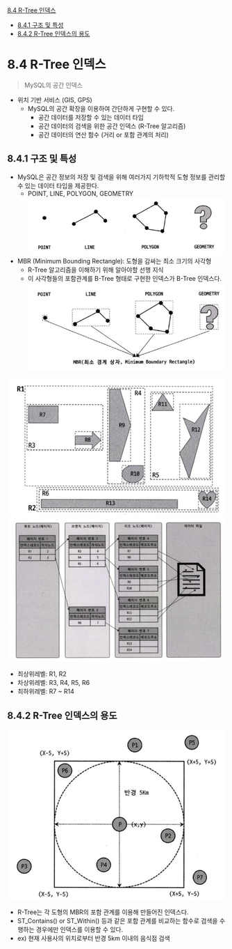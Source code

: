 [8.4 R-Tree 인덱스](#84-r-tree-인덱스)
- [8.4.1 구조 및 특성](#841-구조-및-특성)
- [8.4.2 R-Tree 인덱스의 용도](#842-r-tree-인덱스의-용도)

# 8.4 R-Tree 인덱스
> MySQL의 공간 인덱스
- 위치 기반 서비스 (GIS, GPS)
    - MySQL의 공간 확장을 이용하여 간단하게 구현할 수 있다.
        - 공간 데이터를 저장할 수 있는 데이터 타입
        - 공간 데이터의 검색을 위한 공간 인덱스 (R-Tree 알고리즘)
        - 공간 데이터의 연산 함수 (거리 or 포함 관계의 처리)

## 8.4.1 구조 및 특성
- MySQL은 공간 정보의 저장 및 검색을 위해 여러가지 기하학적 도형 정보를 관리할 수 있는 데이터 타입을 제공한다.
    - POINT, LINE, POLYGON, GEOMETRY
    ![img](./img/8.19%20GEOMETRY%20%EB%8D%B0%EC%9D%B4%ED%84%B0%20%ED%83%80%EC%9E%85.png)
- MBR (Minimum Bounding Rectangle): 도형을 감싸는 최소 크기의 사각형
    - R-Tree 알고리즘을 이해하기 위해 알아야할 선행 지식
    - 이 사각형들의 포함관계를 B-Tree 형태로 구현한 인덱스가 B-Tree 인덱스다.
    ![img](./img/8.20%20%EC%B5%9C%EC%86%8C%20%EA%B2%BD%EA%B3%84%20%EC%83%81%EC%9E%90%20(MBR).png)

![img](./img/8.22%20%EA%B3%B5%EA%B0%84%20%EB%8D%B0%EC%9D%B4%ED%84%B0%EC%9D%98%20MBR.png)
![img](./img/8.23%20%EA%B3%B5%EA%B0%84%20%EC%9D%B8%EB%8D%B1%EC%8A%A4%20%EA%B5%AC%EC%A1%B0.png)
- 최상위레벨: R1, R2
- 차상위레벨: R3, R4, R5, R6
- 최하위레벨: R7 ~ R14

## 8.4.2 R-Tree 인덱스의 용도
![img](./img/8.24%20%ED%8A%B9%EC%A0%95%20%EC%A7%80%EC%A0%90%EC%9D%84%20%EA%B8%B0%EC%A4%80%EC%9C%BC%EB%A1%9C%20%EC%82%AC%EA%B0%81%20%EB%B0%95%EC%8A%A4%20%EC%9D%B4%EB%82%B4%EC%9D%98%20%EC%9C%84%EC%B9%98%EB%A5%BC%20%EA%B2%80%EC%83%89.png)
- R-Tree는 각 도형의 MBR의 포함 관계를 이용해 만들어진 인덱스다.
- ST_Contains() or ST_Within() 등과 같은 포함 관계를 비교하는 함수로 검색을 수행하는 경우에만 인덱스를 이용할 수 있다.
- ex) 현재 사용사의 위치로부터 반경 5km 이내의 음식점 검색
